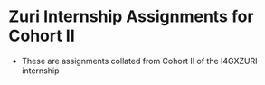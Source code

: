 # Zuri Internship Assignments for Cohort II

- These are assignments collated from Cohort II of the I4GXZURI internship
